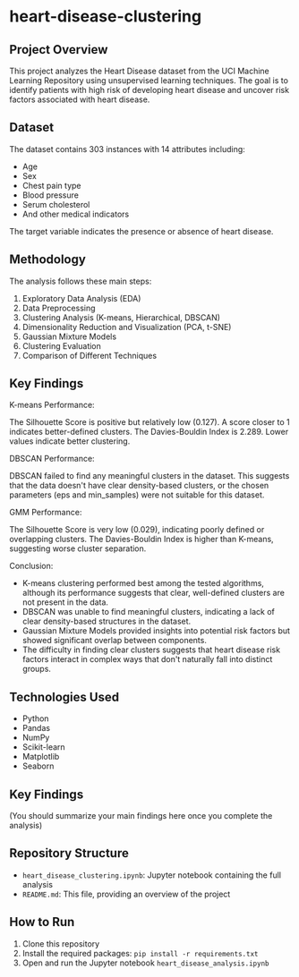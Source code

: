 # heart-disease-clustering

## Project Overview
This project analyzes the Heart Disease dataset from the UCI Machine Learning Repository using unsupervised learning techniques. The goal is to identify patients with high risk of developing heart disease and uncover risk factors associated with heart disease.

## Dataset
The dataset contains 303 instances with 14 attributes including:
- Age
- Sex
- Chest pain type
- Blood pressure
- Serum cholesterol
- And other medical indicators

The target variable indicates the presence or absence of heart disease.

## Methodology
The analysis follows these main steps:
1. Exploratory Data Analysis (EDA)
2. Data Preprocessing
3. Clustering Analysis (K-means, Hierarchical, DBSCAN)
4. Dimensionality Reduction and Visualization (PCA, t-SNE)
5. Gaussian Mixture Models
6. Clustering Evaluation
7. Comparison of Different Techniques

## Key Findings
K-means Performance:

The Silhouette Score is positive but relatively low (0.127). A score closer to 1 indicates better-defined clusters.
The Davies-Bouldin Index is 2.289. Lower values indicate better clustering.

DBSCAN Performance:

DBSCAN failed to find any meaningful clusters in the dataset.
This suggests that the data doesn't have clear density-based clusters, or the chosen parameters (eps and min_samples) were not suitable for this dataset.

GMM Performance:

The Silhouette Score is very low (0.029), indicating poorly defined or overlapping clusters.
The Davies-Bouldin Index is higher than K-means, suggesting worse cluster separation.

Conclusion:
- K-means clustering performed best among the tested algorithms, although its performance suggests that clear, well-defined clusters are not present in the data.
- DBSCAN was unable to find meaningful clusters, indicating a lack of clear density-based structures in the dataset.
- Gaussian Mixture Models provided insights into potential risk factors but showed significant overlap between components.
- The difficulty in finding clear clusters suggests that heart disease risk factors interact in complex ways that don't naturally fall into distinct groups.

## Technologies Used
- Python
- Pandas
- NumPy
- Scikit-learn
- Matplotlib
- Seaborn

## Key Findings
(You should summarize your main findings here once you complete the analysis)

## Repository Structure
- `heart_disease_clustering.ipynb`: Jupyter notebook containing the full analysis
- `README.md`: This file, providing an overview of the project


## How to Run
1. Clone this repository
2. Install the required packages: `pip install -r requirements.txt`
3. Open and run the Jupyter notebook `heart_disease_analysis.ipynb`

